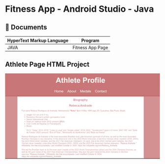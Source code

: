 # Fitness App -  Android Studio - Java


## 📔 Documents

| HyperText Markup Language | Program |
| ------- | ------------ |
| JAVA |   Fitness App Page|



## Athlete Page HTML Project
![Screenshot 2024-07-22 131710.png](https://raw.githubusercontent.com/LizzyTrevisan/Athlete-Page/refs/heads/main/Screenshot%202024-10-18%20174514.png)
